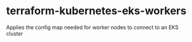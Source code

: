 # terraform-kubernetes-eks-workers
Applies the config map needed for worker nodes to connect to an EKS cluster

